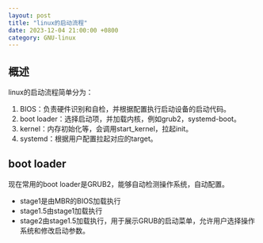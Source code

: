 ```yaml
---
layout: post
title: "linux的启动流程"
date: 2023-12-04 21:00:00 +0800
category: GNU-linux
---
```


## 概述

linux的启动流程简单分为：

1. BIOS：负责硬件识别和自检，并根据配置执行启动设备的启动代码。
2. boot loader：选择启动项，并加载内核，例如grub2，systemd-boot。
3. kernel：内存初始化等，会调用start_kernel，拉起init。
4. systemd：根据用户配置拉起对应的target。

## boot loader

现在常用的boot loader是GRUB2，能够自动检测操作系统，自动配置。

* stage1是由MBR的BIOS加载执行
* stage1.5由stage1加载执行
* stage2由stage1.5加载执行，用于展示GRUB的启动菜单，允许用户选择操作系统和修改启动参数。
